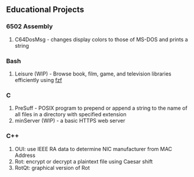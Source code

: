 ## Educational Projects

### 6502 Assembly
1. C64DosMsg - changes display colors to those of MS-DOS and prints a string

### Bash
1. Leisure (WIP) - Browse book, film, game, and television libraries efficiently using [fzf](https://github.com/junegunn/fzf)

### C
1. PreSuff - POSIX program to prepend or append a string to the name of all files in a directory with specified extension
2. minServer (WIP) - a basic HTTPS web server

### C++
1. OUI: use IEEE RA data to determine NIC manufacturer from MAC Address
2. Rot: encrypt or decrypt a plaintext file using Caesar shift
3. RotQt: graphical version of Rot
